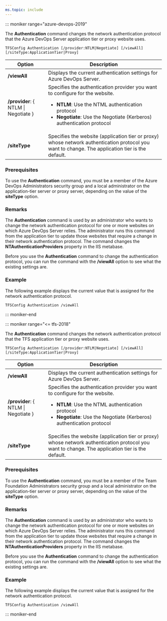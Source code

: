 ```yaml
---
ms.topic: include
---
```


::: moniker range="azure-devops-2019"

The **Authentication** command changes the network authentication protocol that the Azure DevOps Server application tier or proxy website uses.

```
TFSConfig Authentication [/provider:NTLM|Negotiate] [/viewAll] [/siteType:ApplicationTier|Proxy]
```

<table>
	<thead>
		<tr>
			<th>Option</th>
			<th>Description</th>
		</tr>
	</thead>
	<tbody>
		<tr>
			<td><strong>/viewAll</strong></td>
			<td>Displays the current authentication settings for Azure DevOps Server.</td>
		</tr>
		<tr>
			<td><strong>/provider</strong>: { NTLM | Negotiate }</td>
			<td>Specifies the authentication provider you want to configure for the website.
				<ul>
                    <li><strong>NTLM</strong>: Use the NTML authentication protocol</li>
                    <li><strong>Negotiate</strong>: Use the Negotiate (Kerberos) authentication protocol</li>
				</ul>
			</td>
		</tr>
		<tr>
			<td><strong>/siteType</strong></td>
			<td>Specifies the website (application tier or proxy) whose network authentication protocol you want to change. The application tier is the default.</td>
		</tr>
	</tbody>
</table>

### Prerequisites

To use the **Authentication** command, you must be a member of the Azure DevOps Administrators security group and a local administrator on the application-tier server or proxy server, depending on the value of the **siteType** option.

### Remarks

The **Authentication** command is used by an administrator who wants to change the network authentication protocol for one or more websites on which Azure DevOps Server relies.
The administrator runs this command from the application tier to update those websites that require a change in their network authentication protocol.
The command changes the **NTAuthenticationProviders** property in the IIS metabase.

Before you use the <strong>Authentication</strong> command to change the authentication protocol, you can run the command with the <strong>/viewAll</strong> option to see what the existing settings are.

### Example

The following example displays the current value that is assigned for the network authentication protocol.

```
TFSConfig Authentication /viewAll
```

::: moniker-end

::: moniker range="<= tfs-2018"

The **Authentication** command changes the network authentication protocol that the TFS application tier or proxy website uses.

	TFSConfig Authentication [/provider:NTLM|Negotiate] [/viewAll] [/siteType:ApplicationTier|Proxy]

<table>
	<thead>
		<tr>
			<th>Option</th>
			<th>Description</th>
		</tr>
	</thead>
	<tbody>
		<tr>
			<td><strong>/viewAll</strong></td>
			<td>Displays the current authentication settings for Azure DevOps Server.</td>
		</tr>
		<tr>
			<td><strong>/provider</strong>: { NTLM | Negotiate }</td>
			<td>Specifies the authentication provider you want to configure for the website.
				<ul>
                    <li><strong>NTLM</strong>: Use the NTML authentication protocol</li>
                    <li><strong>Negotiate</strong>: Use the Negotiate (Kerberos) authentication protocol</li>
				</ul>
			</td>
		</tr>
		<tr>
			<td><strong>/siteType</strong></td>
			<td>Specifies the website (application tier or proxy) whose network authentication protocol you want to change. The application tier is the default.</td>
		</tr>
	</tbody>
</table>

### Prerequisites

To use the **Authentication** command, you must be a member of the Team Foundation Administrators security group 
and a local administrator on the application-tier server or proxy server, depending on the value of the **siteType**
option. 

### Remarks

The **Authentication** command is used by an administrator who wants to change the network authentication protocol for one or more websites on which Azure DevOps Server relies.
The administrator runs this command from the application tier to update those websites that require a change in their network authentication protocol.
The command changes the **NTAuthenticationProviders** property in the IIS metabase.

Before you use the <strong>Authentication</strong> command to change the authentication protocol, you can run the command with the <strong>/viewAll</strong> option to see what the existing settings are.

### Example

The following example displays the current value that is assigned for the network authentication protocol.

    TFSConfig Authentication /viewAll

::: moniker-end